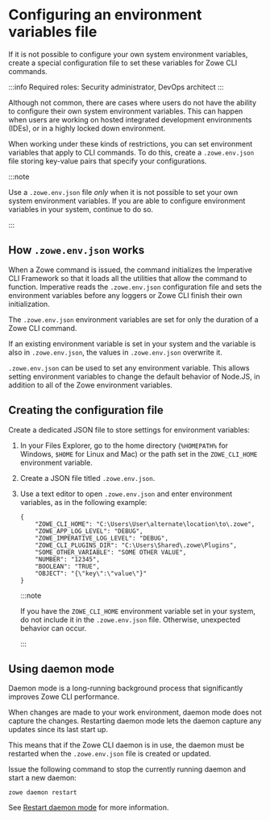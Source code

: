 # Configuring an environment variables file

If it is not possible to configure your own system environment variables, create a special configuration file to set these variables for Zowe CLI commands.

:::info Required roles: Security administrator, DevOps architect
:::

Although not common, there are cases where users do not have the ability to configure their own system environment variables. This can happen when users are working on hosted integrated development environments (IDEs), or in a highly locked down environment.

When working under these kinds of restrictions, you can set environment variables that apply to CLI commands. To do this, create a `.zowe.env.json` file storing key-value pairs that specify your configurations.

:::note

Use a `.zowe.env.json` file *only* when it is not possible to set your own system environment variables. If you are able to configure environment variables in your system, continue to do so.

:::

## How `.zowe.env.json` works

When a Zowe command is issued, the command initializes the Imperative CLI Framework so that it loads all the utilities that allow the command to function. Imperative reads the `.zowe.env.json` configuration file and sets the environment variables before any loggers or Zowe CLI finish their own initialization.

The `.zowe.env.json` environment variables are set for only the duration of a Zowe CLI command.

If an existing environment variable is set in your system and the variable is also in `.zowe.env.json`, the values in `.zowe.env.json` overwrite it.

`.zowe.env.json` can be used to set any environment variable. This allows setting environment variables to change the default behavior of Node.JS, in addition to all of the Zowe environment variables.

## Creating the configuration file

Create a dedicated JSON file to store settings for environment variables:

1. In your Files Explorer, go to the home directory (`%HOMEPATH%` for Windows, `$HOME` for Linux and Mac) or the path set in the `ZOWE_CLI_HOME` environment variable.

2. Create a JSON file titled `.zowe.env.json`.

3. Use a text editor to open `.zowe.env.json` and enter environment variables, as in the following example:

    ```
    {
        "ZOWE_CLI_HOME": "C:\Users\User\alternate\location\to\.zowe",
        "ZOWE_APP_LOG_LEVEL": "DEBUG",
        "ZOWE_IMPERATIVE_LOG_LEVEL": "DEBUG",
        "ZOWE_CLI_PLUGINS_DIR": "C:\Users\Shared\.zowe\Plugins",
        "SOME_OTHER_VARIABLE": "SOME OTHER VALUE",
        "NUMBER": "12345",
        "BOOLEAN": "TRUE",
        "OBJECT": "{\"key\":\"value\"}"
    }
    ```

    :::note
    
    If you have the `ZOWE_CLI_HOME` environment variable set in your system, do not include it in the `.zowe.env.json` file. Otherwise, unexpected behavior can occur.
    
    :::

## Using daemon mode

Daemon mode is a long-running background process that significantly improves Zowe CLI performance.

When changes are made to your work environment, daemon mode does not capture the changes. Restarting daemon mode lets the daemon capture any updates since its last start up.

This means that if the Zowe CLI daemon is in use, the daemon must be restarted when the `.zowe.env.json` file is created or updated.

Issue the following command to stop the currently running daemon and start a new daemon:

```
zowe daemon restart
```

See [Restart daemon mode](https://docs.zowe.org/stable/user-guide/cli-using-using-daemon-mode/#restart-daemon-mode) for more information.
